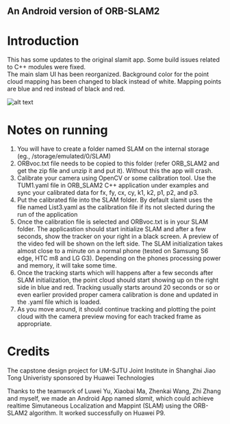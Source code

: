 ## An Android version of ORB-SLAM2

# Introduction

This has some updates to the original slamit app. Some build issues related to C++ modules were fixed.                                                  
The main slam UI has been reorganized. Background color for the point cloud mapping has been changed to black instead of white. Mapping points are blue and red instead of black and red.

![alt text][logo]

[logo]: https://github.com/aivijay/slamit_ORBSMAL2_on_Android/blob/master/images/slam-samsung-s6edge.png "SMAL Screenshot"

# Notes on running

1. You will have to create a folder named SLAM on the internal storage (eg., /storage/emulated/0/SLAM)
2. ORBvoc.txt file needs to be copied to this folder (refer ORB_SLAM2 and get the zip file and unzip it and put it). Without this the app will crash.
3. Calibrate your camera using OpenCV or some calibration tool. Use the TUM1.yaml file in ORB_SLAM2 C++ application under examples and sync your calibrated data for fx, fy, cx, cy, k1, k2, p1, p2, and p3.
4. Put the calibrated file into the SLAM folder. By default slamit uses the file named List3.yaml as the calibration file if its not slected during the run of the application
5. Once the calibration file is selected and ORBvoc.txt is in your SLAM folder. The applicastion should start initialize SLAM and after a few seconds, show the tracker on your right in a black screen. A preview of the video fed will be shown on the left side. The SLAM initialization takes almost close to a minute on a normal phone (tested on Samsung S6 edge, HTC m8 and LG G3). Depending on the phones processing power and memory, it will take some time.
6. Once the tracking starts which will happens after a few seconds after SLAM initialization, the point cloud should start showing up on the right side in blue and red. Tracking usually starts around 20 seconds or so or even earlier provided proper camera calibration is done and updated in the .yaml file which is loaded. 
7. As you move around, it should continue tracking and plotting the point cloud with the camera preview moving for each tracked frame as appropriate.

# Credits
The capstone design project for UM-SJTU Joint Institute in Shanghai Jiao Tong Univeristy sponsored by Huawei Technologies

Thanks to the teamwork of Luwei Yu, Xiaobai Ma, Zhenkai Wang, Zhi Zhang and myself, we made an Android App named *slamit*, which could achieve realtime Simutaneous Localization and Mappint (SLAM) using the ORB-SLAM2 algorithm. It worked successfully on Huawei P9.
